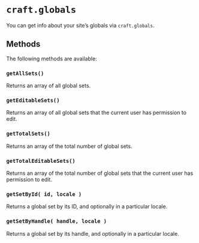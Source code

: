 # `craft.globals`

You can get info about your site’s globals via `craft.globals`.

## Methods

The following methods are available:

### `getAllSets()`

Returns an array of all global sets.

### `getEditableSets()`

Returns an array of all global sets that the current user has permission to edit.

### `getTotalSets()`

Returns an array of the total number of global sets.

### `getTotalEditableSets()`

Returns an array of the total number of global sets that the current user has permission to edit.

### `getSetById( id, locale )`

Returns a global set by its ID, and optionally in a particular locale.

### `getSetByHandle( handle, locale )`

Returns a global set by its handle, and optionally in a particular locale.